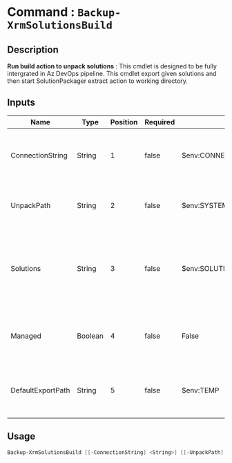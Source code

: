 ﻿# Command : `Backup-XrmSolutionsBuild` 

## Description

**Run build action to unpack solutions** : This cmdlet is designed to be fully intergrated in Az DevOps pipeline. 
This cmdlet export given solutions and then start SolutionPackager extract action to working directory.

## Inputs

Name|Type|Position|Required|Default|Description
----|----|--------|--------|-------|-----------
ConnectionString|String|1|false|$env:CONNECTIONSTRING|Target instance connection string, use variable 'ConnectionString' from associated variable group.
UnpackPath|String|2|false|$env:SYSTEM_DEFAULTWORKINGDIRECTORY|Folder path where solutions will be extracted. (Default: Agent working directory)
Solutions|String|3|false|$env:SOLUTIONS|Solution uniquenames that will be exported and then unpacked, use variable 'Solutions' from associated variable group.
Managed|Boolean|4|false|False|Specify if solution should be export as managed or unmanaged. (Default: false = unmanaged)
DefaultExportPath|String|5|false|$env:TEMP|Folder path where solutions will be exported before unpacked. (Default: Agent temp directory)


## Usage

```Powershell 
Backup-XrmSolutionsBuild [[-ConnectionString] <String>] [[-UnpackPath] <String>] [[-Solutions] <String>] [[-Managed] <Boolean>] [[-DefaultExportPath] <String>] [<CommonParameters>]
``` 


